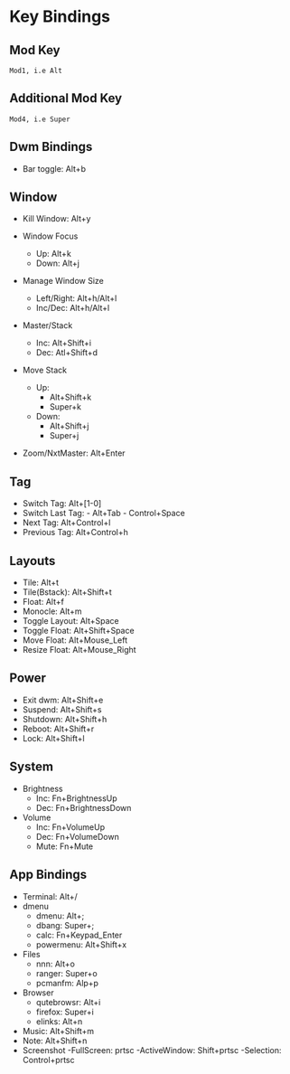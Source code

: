 # Key Bindings

## Mod Key
    Mod1, i.e Alt
    
## Additional Mod Key
    Mod4, i.e Super

## Dwm Bindings

- Bar toggle:             Alt+b

## Window

- Kill Window:            Alt+y
 
- Window Focus
    - Up:                 Alt+k
    - Down:               Alt+j

- Manage Window Size
    - Left/Right:         Alt+h/Alt+l
    - Inc/Dec:            Alt+h/Alt+l
    
- Master/Stack
    - Inc:                Alt+Shift+i
    - Dec:                Atl+Shift+d
    
- Move Stack
    - Up:
       - Alt+Shift+k
       - Super+k
    - Down:
       - Alt+Shift+j
       - Super+j
                         
- Zoom/NxtMaster:         Alt+Enter

## Tag
- Switch Tag:             Alt+[1-0]
- Switch Last Tag:
            - Alt+Tab
            - Control+Space
- Next Tag:               Alt+Control+l
- Previous Tag:           Alt+Control+h

## Layouts
- Tile:                   Alt+t
- Tile(Bstack):           Alt+Shift+t
- Float:                  Alt+f
- Monocle:                Alt+m
- Toggle Layout:          Alt+Space
- Toggle Float:           Alt+Shift+Space
- Move Float:             Alt+Mouse_Left
- Resize Float:           Alt+Mouse_Right

## Power
- Exit dwm:               Alt+Shift+e
- Suspend:                Alt+Shift+s
- Shutdown:               Alt+Shift+h
- Reboot:                 Alt+Shift+r
- Lock:                   Alt+Shift+l

## System
- Brightness
    - Inc:                 Fn+BrightnessUp
    - Dec:                 Fn+BrightnessDown
- Volume
    - Inc:                 Fn+VolumeUp
    - Dec:                 Fn+VolumeDown
    - Mute:                Fn+Mute
    
## App Bindings

- Terminal:               Alt+/
- dmenu 
    - dmenu:              Alt+;
    - dbang:              Super+;
    - calc:               Fn+Keypad_Enter
    - powermenu:          Alt+Shift+x
- Files
    - nnn:                Alt+o
    - ranger:             Super+o
    - pcmanfm:            Alp+p
- Browser
    - qutebrowsr:         Alt+i
    - firefox:            Super+i
    - elinks:             Alt+n
- Music:                  Alt+Shift+m
- Note:                   Alt+Shift+n
- Screenshot
    -FullScreen:          prtsc
    -ActiveWindow:        Shift+prtsc
    -Selection:           Control+prtsc

